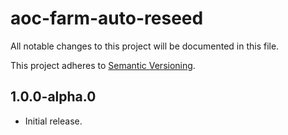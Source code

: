 # aoc-farm-auto-reseed

All notable changes to this project will be documented in this file.

This project adheres to [Semantic Versioning](http://semver.org/).

## 1.0.0-alpha.0
* Initial release.
